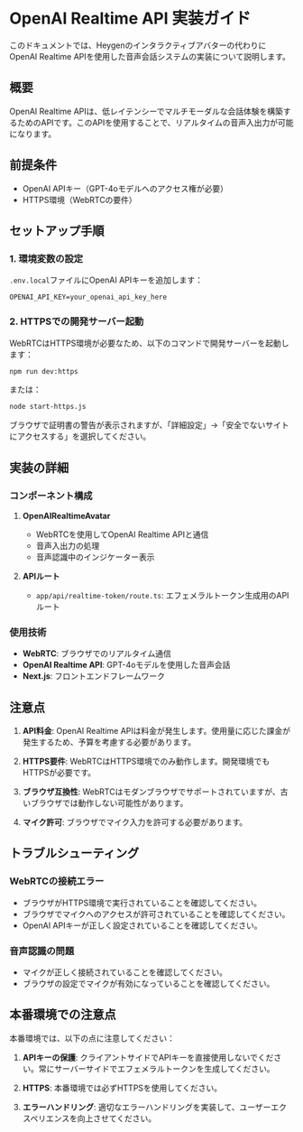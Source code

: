 # OpenAI Realtime API 実装ガイド

このドキュメントでは、Heygenのインタラクティブアバターの代わりにOpenAI Realtime APIを使用した音声会話システムの実装について説明します。

## 概要

OpenAI Realtime APIは、低レイテンシーでマルチモーダルな会話体験を構築するためのAPIです。このAPIを使用することで、リアルタイムの音声入出力が可能になります。

## 前提条件

- OpenAI APIキー（GPT-4oモデルへのアクセス権が必要）
- HTTPS環境（WebRTCの要件）

## セットアップ手順

### 1. 環境変数の設定

`.env.local`ファイルにOpenAI APIキーを追加します：

```
OPENAI_API_KEY=your_openai_api_key_here
```

### 2. HTTPSでの開発サーバー起動

WebRTCはHTTPS環境が必要なため、以下のコマンドで開発サーバーを起動します：

```bash
npm run dev:https
```

または：

```bash
node start-https.js
```

ブラウザで証明書の警告が表示されますが、「詳細設定」→「安全でないサイトにアクセスする」を選択してください。

## 実装の詳細

### コンポーネント構成

1. **OpenAIRealtimeAvatar**
   - WebRTCを使用してOpenAI Realtime APIと通信
   - 音声入出力の処理
   - 音声認識中のインジケーター表示

2. **APIルート**
   - `app/api/realtime-token/route.ts`: エフェメラルトークン生成用のAPIルート

### 使用技術

- **WebRTC**: ブラウザでのリアルタイム通信
- **OpenAI Realtime API**: GPT-4oモデルを使用した音声会話
- **Next.js**: フロントエンドフレームワーク

## 注意点

1. **API料金**: OpenAI Realtime APIは料金が発生します。使用量に応じた課金が発生するため、予算を考慮する必要があります。

2. **HTTPS要件**: WebRTCはHTTPS環境でのみ動作します。開発環境でもHTTPSが必要です。

3. **ブラウザ互換性**: WebRTCはモダンブラウザでサポートされていますが、古いブラウザでは動作しない可能性があります。

4. **マイク許可**: ブラウザでマイク入力を許可する必要があります。

## トラブルシューティング

### WebRTCの接続エラー

- ブラウザがHTTPS環境で実行されていることを確認してください。
- ブラウザでマイクへのアクセスが許可されていることを確認してください。
- OpenAI APIキーが正しく設定されていることを確認してください。

### 音声認識の問題

- マイクが正しく接続されていることを確認してください。
- ブラウザの設定でマイクが有効になっていることを確認してください。

## 本番環境での注意点

本番環境では、以下の点に注意してください：

1. **APIキーの保護**: クライアントサイドでAPIキーを直接使用しないでください。常にサーバーサイドでエフェメラルトークンを生成してください。

2. **HTTPS**: 本番環境では必ずHTTPSを使用してください。

3. **エラーハンドリング**: 適切なエラーハンドリングを実装して、ユーザーエクスペリエンスを向上させてください。
